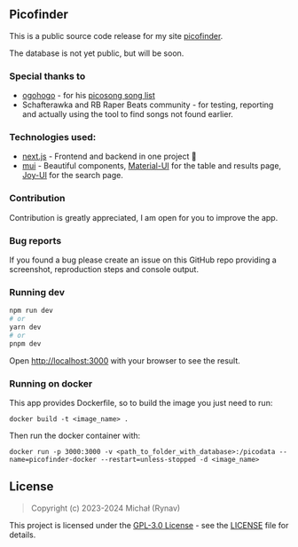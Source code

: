 ## Picofinder

This is a public source code release for my site [picofinder](https://pico.rynav.xyz).

The database is not yet public, but will be soon.


### Special thanks to

- [ogohogo](https://github.com/ogohogo) - for his [picosong song list](https://github.com/ogohogo/picosong)
- Schafterawka and RB Raper Beats community - for testing, reporting and actually using the tool to find songs not found earlier.

### Technologies used:
 - [next.js](https://nextjs.org/) - Frontend and backend in one project 🙏
 - [mui](https://mui.com/) - Beautiful components, [Material-UI](https://mui.com/material-ui/) for the table and results page, [Joy-UI](https://mui.com/joy-ui/getting-started/) for the search page. 


### Contribution

Contribution is greatly appreciated, I am open for you to improve the app.


### Bug reports

If you found a bug please create an issue on this GitHub repo providing a screenshot, reproduction steps and console output.


### Running dev

```bash
npm run dev
# or
yarn dev
# or
pnpm dev
```

Open [http://localhost:3000](http://localhost:3000) with your browser to see the result.

### Running on docker

This app provides Dockerfile, so to build the image you just need to run:
```shell
docker build -t <image_name> .
```
Then run the docker container with:
```shell
docker run -p 3000:3000 -v <path_to_folder_with_database>:/picodata --name=picofinder-docker --restart=unless-stopped -d <image_name>
```

## License

> Copyright (c) 2023-2024 Michał (Rynav)

This project is licensed under the [GPL-3.0 License](https://opensource.org/license/gpl-3-0) - see the [LICENSE](https://github.com/rynav/picofinder/blob/master/LICENSE.md) file for details.